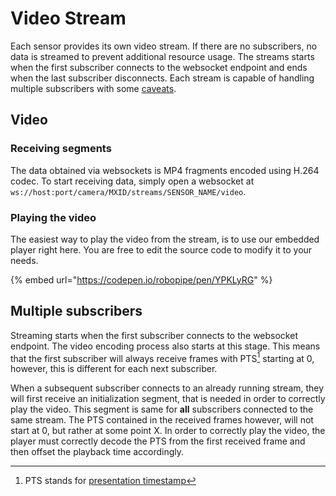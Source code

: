 # Video Stream

Each sensor provides its own video stream. If there are no subscribers, no data is streamed to prevent additional resource usage. The streams starts when the first subscriber connects to the websocket endpoint and ends when the last subscriber disconnects. Each stream is capable of handling multiple subscribers with some [caveats](stream.md#multiple-subscribers).

## Video

### Receiving segments

The data obtained via websockets is MP4 fragments encoded using H.264 codec. To start receiving data, simply open a websocket at `ws://host:port/camera/MXID/streams/SENSOR_NAME/video`.

### Playing the video

The easiest way to play the video from the stream, is to use our embedded player right here. You are free to edit the source code to modify it to your needs.

{% embed url="https://codepen.io/robopipe/pen/YPKLyRG" %}

## Multiple subscribers

Streaming starts when the first subscriber connects to the websocket endpoint. The video encoding process also starts at this stage. This means that the first subscriber will always receive frames with   PTS[^1] starting at 0, however, this is different for each next subscriber.

When a subsequent subscriber connects to an already running stream, they will first receive an initialization segment, that is needed in order to correctly play the video. This segment is same for **all** subscribers connected to the same stream. The PTS contained in the received frames however, will not start at 0, but rather at some point X. In order to correctly play the video, the player must correctly decode the PTS from the first received frame and then offset the playback time accordingly.

[^1]: PTS stands for [presentation timestamp](https://en.wikipedia.org/wiki/Presentation_timestamp)
